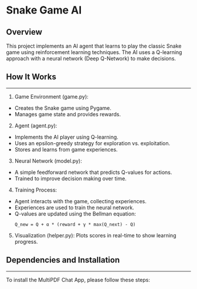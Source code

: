 # Snake Game AI

## Overview

This project implements an AI agent that learns to play the classic Snake game using reinforcement learning techniques. The AI uses a Q-learning approach with a neural network (Deep Q-Network) to make decisions.

## How It Works
------------
1. Game Environment (game.py):
- Creates the Snake game using Pygame.
- Manages game state and provides rewards.


2. Agent (agent.py):
- Implements the AI player using Q-learning.
- Uses an epsilon-greedy strategy for exploration vs. exploitation.
- Stores and learns from game experiences.


3. Neural Network (model.py):
- A simple feedforward network that predicts Q-values for actions.
- Trained to improve decision making over time.


4. Training Process:
- Agent interacts with the game, collecting experiences.
- Experiences are used to train the neural network.
- Q-values are updated using the Bellman equation:
   ```
   Q_new = Q + α * (reward + γ * max(Q_next) - Q)
   ```
5. Visualization (helper.py):
Plots scores in real-time to show learning progress.

## Dependencies and Installation
----------------------------
To install the MultiPDF Chat App, please follow these steps:
